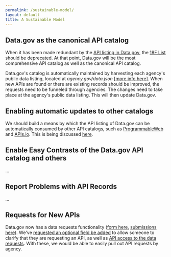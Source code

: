 ```yaml
---
permalink: /sustainable-model/
layout: default
title: A Sustainable Model
---
```


## Data.gov as the canonical API catalog

When it has been made redundant by the [API listing in Data.gov](http://catalog.data.gov/dataset?res_format=api&_res_format_limit=0), the [18F List](http://18f.github.io/API-All-the-X/pages/individual_apis) should be deprecated.  At that point, Data.gov will be the most comprehensive API catalog as well as the canonical API catalog.  

Data.gov's catalog is automatically maintained by harvesting each agency's public data listing, located at _agency.gov/data.json_ [[more info here](https://project-open-data.cio.gov/)].  When new APIs are found or there are existing records should be improved, the requests need to be funneled through agencies.  The changes need to take place at the agency's public data listing.  This will then update Data.gov.  

## Enabling automatic updates to other catalogs

We should build a means by which the API listing of Data.gov can be automatically consumed by other API catalogs, such as [ProgrammableWeb]() and [APIs.io]().  This is being discussed [here](https://github.com/unitedstates/APIs/issues/7).  


## Enable Easy Contrasts of the Data.gov API catalog and others

...

## Report Problems with API Records 

...

## Requests for New APIs 

Data.gov now has a data requests functionality ([form here](http://www.data.gov/data-request/), [submissions here](http://www.data.gov/requests/)).  We've [requested an optional field be added](https://github.com/GSA/data.gov/issues/642) to allow someone to clarify that they are requesting an API, as well as [API access to the data requests](https://github.com/GSA/data.gov/issues/643).  With these, we would be able to easily pull out API requests by agency.  

